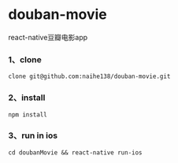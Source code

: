 # douban-movie
react-native豆瓣电影app

### 1、clone
```
clone git@github.com:naihe138/douban-movie.git
```

### 2、install
```
npm install
```

### 3、run in ios
```
cd doubanMovie && react-native run-ios
```
